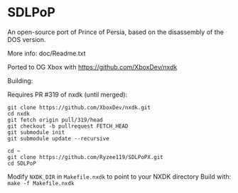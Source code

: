 # SDLPoP
An open-source port of Prince of Persia, based on the disassembly of the DOS version.

More info: doc/Readme.txt

Ported to OG Xbox with https://github.com/XboxDev/nxdk

Building:

Requires PR #319 of nxdk (until merged):
```
git clone https://github.com/XboxDev/nxdk.git
cd nxdk
git fetch origin pull/319/head
git checkout -b pullrequest FETCH_HEAD
git submodule init
git submodule update --recursive
```

```
cd ~
git clone https://github.com/Ryzee119/SDLPoPX.git
cd SDLPoP
```
Modify `NXDK_DIR` in `Makefile.nxdk` to point to your NXDK directory
Build with:
`make -f Makefile.nxdk`
